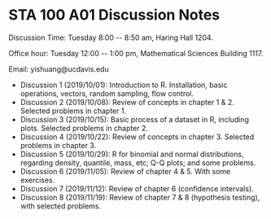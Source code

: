 # STA 100 A01 Discussion Notes

Discussion Time: Tuesday 8:00 -- 8:50 am, Haring Hall 1204.

Office hour: Tuesday 12:00 -- 1:00 pm, Mathematical Sciences Building 1117.

Email: yishuang\@ucdavis.edu

- Discussion 1 (2019/10/01): Introduction to R. Installation, basic operations, vectors, random sampling, flow control.
- Discussion 2 (2019/10/08): Review of concepts in chapter 1 & 2. Selected problems in chapter 1.
- Discussion 3 (2019/10/15): Basic process of a dataset in R, including plots. Selected problems in chapter 2. 
- Discussion 4 (2019/10/22): Review of concepts in chapter 3. Selected problems in chapter 3.
- Discussion 5 (2019/10/29): R for binomial and normal distributions, regarding density, quantile, mass, etc; Q-Q plots; and some problems.
- Discussion 6 (2019/11/05): Review of chapter 4 & 5. With some exercises.
- Discussion 7 (2019/11/12): Review of chapter 6 (confidence intervals).
- Discussion 8 (2019/11/19): Review of chapter 7 & 8 (hypothesis testing), with selected problems.

